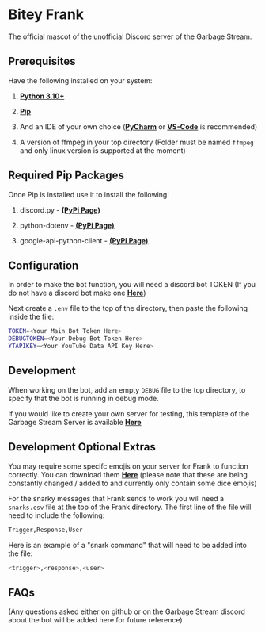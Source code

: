 # Bitey Frank

The official mascot of the unofficial Discord server of the Garbage Stream.

## Prerequisites

Have the following installed on your system:

1. **[Python 3.10+](https://www.python.org/downloads/)**
2. **[Pip](https://pip.pypa.io/en/stable/installation/)**

3. And an IDE of your own choice (**[PyCharm](https://www.jetbrains.com/pycharm/)** or **[VS-Code](https://code.visualstudio.com/)** is recommended)
4. A version of ffmpeg in your top directory (Folder must be named `ffmpeg` and only linux version is supported at the moment)



## Required Pip Packages

Once Pip is installed use it to install the following:

1. discord.py - **[(PyPi Page)](https://pypi.org/project/python-discord/)**

2. python-dotenv - **[(PyPi Page)](https://pypi.org/project/python-dotenv/)**

2. google-api-python-client - **[(PyPi Page)](https://pypi.org/project/google-api-python-client/)**



## Configuration

In order to make the bot function, you will need a discord bot TOKEN (If you do not have a discord bot make one **[Here](https://discord.com/developers/applications)**)

Next create a `.env` file to the top of the directory, then paste the following inside the file:
```bash
TOKEN=<Your Main Bot Token Here>
DEBUGTOKEN=<Your Debug Bot Token Here>
YTAPIKEY=<Your YouTube Data API Key Here>
```

## Development

When working on the bot, add an empty `DEBUG` file to the top directory, to specify that the bot is running in debug mode.

If you would like to create your own server for testing, this template of the Garbage Stream Server is available **[Here](https://discord.new/wBSWQw9dgMfV)**

## Development Optional Extras

You may require some specifc emojis on your server for Frank to function correctly. You can download them **[Here](https://drive.proton.me/urls/NT38Z65P58#gCt56MOhhgq0)** (please note that these are being constantly changed / added to and currently only contain some dice emojis)

For the snarky messages that Frank sends to work you will need a `snarks.csv` file at the top of the Frank directory. The first line of the file will need to include the following:
```bash
Trigger,Response,User
```
Here is an example of a "snark command" that will need to be added into the file:

```bash
<trigger>,<response>,<user>
```

## FAQs

(Any questions asked either on github or on the Garbage Stream discord about the bot will be added here for future reference)


